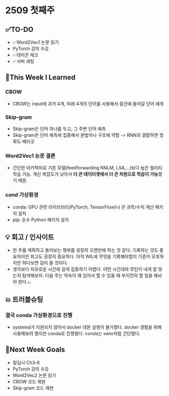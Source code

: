 # 2509 첫째주
## ✅TO-DO
- ✅Word2Vec1 논문 읽기
- PyTorch 강의 수강
- ✅데이콘 체크
- ✅서버 세팅

## 📌This Week I Learned
### CBOW
- CBOW는 input에 과거 4개, 미래 4개의 단어를 사용해서 중간에 들어갈 단어 예측

### Skip-gram
- Skip-gram은 단어 하나를 두고, 그 주변 단어 예측 
- Skip-gram은 단어 예측에 집중해서 문법이나 구조에 약함 -> RNN과 결합하면 정확도 베리굿

### Word2Vec1 논문 결론
- 간단한 아키텍처로 기존 모델(feedforwarding NNLM, LSA,...)보다 높은 퀄리티 학습 가능. 계산 복잡도가 낮아서 **더 큰 데이터셋에서 더 큰 차원으로 학습이 가능**했기 때문.

### cond 가상환경
- conda: GPU 관련 라이브러리(PyTorch, TensorFlow)나 큰 과학/수치 계산 패키지 설치
- pip: 순수 Python 패키지 설치

## 💡 회고 / 인사이트
- 한 주를 계획하고 돌아보는 행위를 굉장히 오랜만에 하는 것 같다. 기록하는 것도 중요하지만 회고도 굉장히 중요하다. 아직 WIL에 무엇을 기록해야할지 기준이 모호하지만 하다보면 감이 올 것이다. 
- 생각보다 자유로운 시간에 길게 집중하기 어렵다. 어떤 시간대와 루틴이 내게 잘 맞는지 탐색해보자. 다음 주는 약속이 꽤 있어서 할 수 있을 때 부지런히 할 일을 해놔야 한다.ㄴ

## 💥 트러블슈팅
### 결국 conda 가상환경으로 진행
- systemd가 지원되지 않아서 docker 데몬 실행이 불가했다. docker 경험을 위해 사용해보려 했지만 conda로 진행했다. conda는 venv처럼 간단했다.

## 🍩Next Week Goals
- 밑딥시 Ch3-6
- PyTorch 강의 수강 
- Word2Vec2 논문 읽기
- CBOW 코드 재현
- Skip-gram 코드 재현
